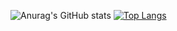 ![Anurag's GitHub stats](https://github-readme-stats.vercel.app/api?username=PedroSzSantana&show_icons=true&theme=radical)
[![Top Langs](https://github-readme-stats.vercel.app/api/top-langs/?username=PedroSzSantana&layout=compact)](https://github.com/anuraghazra/github-readme-stats)


